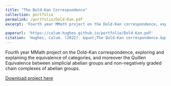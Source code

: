 ```yaml
---
title: "The Dold-Kan Correspondence"
collection: portfolio
permalink: /portfolio/Dold-Kan.pdf
excerpt: 'Fourth year MMath project on the Dold-Kan correspondence, exploring and explaining the equivalence of categories, and moreover the Quillen Equivalence between simplicial abelian groups and non-negatively graded chain complexes of abelian groups. '

paperurl: 'https://calum-hughes.github.io/portfolio/Dold-Kan.pdf'
citation: 'Hughes, Calum. (2022). &quot;The Dold-Kan correspondence.&quot; <i>The University of Sheffield</i>. 1(1).'
---
```

Fourth year MMath project on the Dold-Kan correspondence, exploring and explaining the equivalence of categories, and moreover the Quillen Equivalence between simplicial abelian groups and non-negatively graded chain complexes of abelian groups. 

[Download project here](https://calum-hughes.github.io/portfolio/Dold-Kan.pdf)


